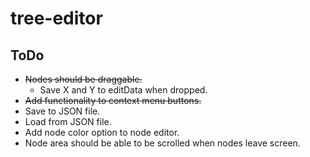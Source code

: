 # tree-editor
## ToDo
+ ~~Nodes should be draggable.~~
  - Save X and Y to editData when dropped.
+ ~~Add functionality to context menu buttons.~~
+ Save to JSON file.
+ Load from JSON file.
+ Add node color option to node editor.
+ Node area should be able to be scrolled when nodes leave screen.